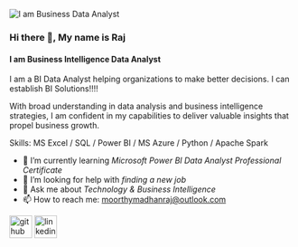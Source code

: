 ![I am Business Data Analyst ](https://github.com/moorthymadhanraj/Data_Analysis_BI_AI/blob/main/prof-photo.png)

### Hi there 👋, My name is Raj
#### I am Business Intelligence Data Analyst 

I am a BI Data Analyst helping organizations to make better decisions. I can establish BI Solutions!!!! 

With broad understanding in data analysis and business intelligence strategies, I am confident in my capabilities to deliver valuable insights that propel business growth.

Skills: MS Excel / SQL / Power BI / MS Azure / Python / Apache Spark

- 🌱 I’m currently learning *Microsoft Power BI Data Analyst Professional Certificate* 
- 🤔 I’m looking for help with *finding a new job* 
- 💬 Ask me about *Technology & Business Intelligence* 
- 📫 How to reach me: moorthymadhanraj@outlook.com 

[<img src='https://cdn.jsdelivr.net/npm/simple-icons@3.0.1/icons/github.svg' alt='github' height='40'>](https://github.com/https://github.com/moorthymadhanraj)  [<img src='https://cdn.jsdelivr.net/npm/simple-icons@3.0.1/icons/linkedin.svg' alt='linkedin' height='40'>](https://www.linkedin.com/in/https://www.linkedin.com/in/madhan-raj-moorthy-09a929214//)  
